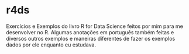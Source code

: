 # r4ds
Exercícios e Exemplos do livro R for Data Science feitos por mim para me desenvolver no R. Algumas anotações em português também feitas e diversos outros exemplos e maneiras diferentes de fazer os exemplos dados por ele enquanto eu estudava.
